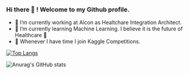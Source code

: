 ### Hi there 👋 ! Welcome to my Github profile. 

- 🔭 I’m currently working at Alcon as Healtchare Integration Architect.
- 🌱 I’m currently learning Machine Learning. I believe it is the future of Healthcare 🤔
- 👯 Whenever I have time I join Kaggle Competitions. 

[![Top Langs](https://github-readme-stats.vercel.app/api/top-langs/?username=alfonrodrisimon)](https://github.com/anuraghazra/github-readme-stats)

![Anurag's GitHub stats](https://github-readme-stats.vercel.app/api?username=alfonrodrisimon&show_icons=true&theme=radical)

